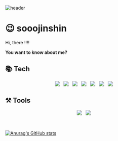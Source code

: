 ![header](https://capsule-render.vercel.app/api?type=slice&color=auto&height=300&section=header&text=sooojinshin&fontSize=80)<br>
# 😉 sooojinshin
Hi, there !!!! 

**You want to know about me?**

## 📚 Tech
<p align="center">
<img src="https://img.shields.io/badge/springboot-6DB33F?style=flat-square&logo=springboot&logoColor=white"/></a> &nbsp
<img src ="https://img.shields.io/badge/java-007396.svg?&style=flat-square&logo=java&logoColor=white"/></a> &nbsp
<img src="https://img.shields.io/badge/MySQL-4479A1?style=flat-square&logo=MySQL&logoColor=white"/></a> &nbsp
<img src="https://img.shields.io/badge/MyBatis-E34F26?style=flat-square&logo=MyBatis&logoColor=white"/></a> &nbsp
<img src="https://img.shields.io/badge/R-276DC3?style=flat-square&logo=R&logoColor=white"/></a> &nbsp
<img src="https://img.shields.io/badge/Nodejs-339933?style=flat-square&logo=Nodejs&logoColor=white"/> &nbsp
<img src="https://img.shields.io/badge/javascript-F7DF1E?style=flat-square&logo=javascript&logoColor=white"/> &nbsp
 </p>

## ⚒️ Tools
<p align="center">
<img src="https://img.shields.io/badge/eclipse-2C2255?style=flat-square&logo=eclipse ide&logoColor=white"/></a> &nbsp
<img src="https://img.shields.io/badge/visual studio-007ACC?style=flat-square&logo=visual studio code&logoColor=white"/></a> &nbsp
 </p>

<br/>
<!-- [![Solved.ac Profile](http://mazassumnida.wtf/api/v2/generate_badge?boj=yhy5913)](https://solved.ac/yhy5913/) -->

[![Anurag's GitHub stats](https://github-readme-stats.vercel.app/api?username=sooojinshin)](https://github.com/sooojinshin/github-readme-stats)


<!--
**sooojinshin/sooojinshin** is a ✨ _special_ ✨ repository because its `README.md` (this file) appears on your GitHub profile.

Here are some ideas to get you started:

- 🔭 I’m currently working on ...
- 🌱 I’m currently learning full stack development
- 👯 I’m looking to collaborate on ...
- 🤔 I’m looking for help with ...
- 💬 Ask me about ...
- 📫 How to reach me: ...
- 😄 Pronouns: ...
- ⚡ Fun fact: ...
-->
